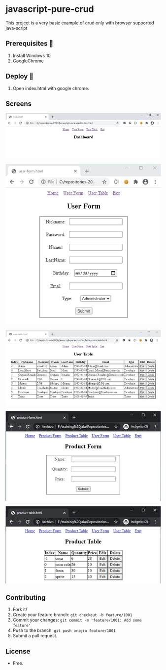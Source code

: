 # javascript-pure-crud

This project is a very basic example of crud only with browser supported java-script

## Prerequisites 🔨

1. Install Windows 10
2. GoogleChrome

## Deploy 🚀

1. Open index.html with google chrome.

## Screens

<p align="center">
  <img src="documentation/dashboard.jpg">
</p>

<p align="center">
  <img src="documentation/user-form.jpg">
</p>

<p align="center">
  <img src="documentation/user-table.jpg">
</p>

<p align="center">
  <img src="documentation/product-form.jpg">
</p>

<p align="center">
  <img src="documentation/product-table.jpg">
</p>

## Contributing

1. Fork it!
2. Create your feature branch: `git checkout -b feature/1001`
3. Commit your changes: `git commit -m 'feature/1001: Add some feature'`
4. Push to the branch: `git push origin feature/1001`
5. Submit a pull request.

## License

- Free.
